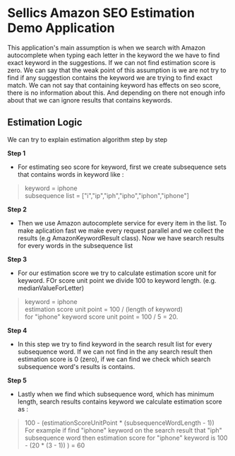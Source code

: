 # Sellics Amazon SEO Estimation Demo Application

This application's main assumption is when we search with Amazon autocomplete when
typing each letter in the keyword the we have to find exact keyword in the suggestions.
If we can not find estimation score is zero. We can say that the weak point of this 
assumption is we are not try to find if any suggestion contains the keyword we are trying to
find exact match. We can not say that containing keyword has effects on seo score, there is no 
information about this. And depending on there not enough info about that we can ignore results 
that contains keywords.

## Estimation Logic

We can try to explain estimation algorithm step by step 

**Step 1**

* For estimating seo score for keyword, first we create subsequence sets that
contains words in keyword like :

>  keyword = iphone  
>  subsequence  list = ["i","ip","iph","ipho","iphon","iphone"]


**Step 2** 

* Then we use Amazon autocomplete service for every item in the list. To make 
aplication fast we make every request parallel and we collect the results 
(e.g AmazonKeywordResult class). Now we have search results for every words 
in the subsequence list

**Step 3**

* For our estimation score we try to calculate estimation score unit for keyword. 
FOr score unit point we divide 100 to keyword length.  (e.g. medianValueForLetter)

>  keyword = iphone  
>  estimation score unit point = 100 / (length of keyword)  
>  for "iphone" keyword score unit point = 100 / 5 = 20.


**Step 4**
* In this step we try to find keyword in the search result list for every subsequence 
word. If we can not find in the any search result then estimation score is 0 (zero), if we can 
find we check which search subsequence word's results is contains. 

**Step 5**

* Lastly when we find which subsequence word, which has minimum length, search results 
contains keyword we calculate estimation score as :

> 100 - (estimationScoreUnitPoint * (subsequenceWordLength - 1))  
> For example if find "iphone" keyword on the search result that "iph" subsequence word
then estimation score for "iphone" keyword is 100 - (20 * (3 - 1)) ) = 60

 
